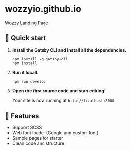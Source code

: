 # wozzyio.github.io
Wozzy Landing Page

## 🚀 Quick start

1. **Install the Gatsby CLI and install all the dependencies.**

   ```shell
   npm install -g gatsby-cli
   npm install
   ```

2. **Run it locall.**

   ```sh
   npm run develop
   ```

3. **Open the first source code and start editing!**

   Your site is now running at `http://localhost:8000`.

## 🧐 Features
* Support SCSS
* Web font loader (Google and custom font)
* Sample pages for starter
* Clean code and structure
